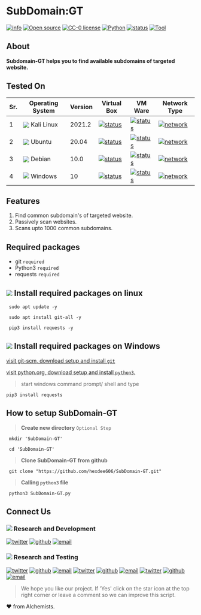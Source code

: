 
# SubDomain:GT 

[![info](https://badgen.net/badge/Project/Info/blue?icon=information)](https://github.com/hexdee606/SubDomain-GT#readme)
[![Open source](https://badgen.net/badge/Open%20Source%3F/Yes%20%21/blue)](#)
[![CC-0 license](https://img.shields.io/badge/License-CC--0-blue.svg)](https://github.com/hexdee606/SubDomain-GT/blob/main/LICENSE)
[![Python](https://badgen.net/badge/Made%20with/Python3/blue)](https://github.com/hexdee606/SubDomain-GT#readme#readme)
[![status](https://badgen.net/badge/Status/Beta/yellow)](#)
[![Tool](https://badgen.net/badge/Passive/Tool/blue)](#)

## **About**

**Subdomain-GT helps you to find available subdomains of targeted website.**

## Tested On 

 Sr. | Operating System | Version | Virtual Box | VM Ware | Network Type |
--- | --- | --- | --- | --- | --- |
1 | <img align="center" src="https://img.icons8.com/color/25/000000/kali-linux.png">  Kali Linux</img > | 2021.2 | [![status](https://badgen.net/github/status/micromatch/micromatch/4.0.1)](https://github.com/hexdee606/Automatic-MAC-Address-Changer/blob/main/README.md#tested-on)| [![status](https://badgen.net/github/status/micromatch/micromatch/4.0.1)](https://github.com/hexdee606/Automatic-MAC-Address-Changer/blob/main/README.md#tested-on)| [![network](https://badgen.net/badge/Network/NAT/brown)](https://github.com/hexdee606/Automatic-MAC-Address-Changer/blob/main/README.md#tested-on) |
2 | <img align="center" src="https://img.icons8.com/ios/25/000000/ubuntu.png">  Ubuntu</img > | 20.04 | [![status](https://badgen.net/github/status/micromatch/micromatch/4.0.1)](https://github.com/hexdee606/Automatic-MAC-Address-Changer/blob/main/README.md#tested-on)| [![status](https://badgen.net/github/status/micromatch/micromatch/4.0.1)](https://github.com/hexdee606/Automatic-MAC-Address-Changer/blob/main/README.md#tested-on)| [![network](https://badgen.net/badge/Network/NAT/brown)](https://github.com/hexdee606/Automatic-MAC-Address-Changer/blob/main/README.md#tested-on) |
3 | <img align="center" src="https://img.icons8.com/ios-glyphs/25/000000/debian.png">  Debian</img > | 10.0 | [![status](https://badgen.net/github/status/micromatch/micromatch/4.0.1)](https://github.com/hexdee606/Automatic-MAC-Address-Changer/blob/main/README.md#tested-on)| [![status](https://badgen.net/github/status/micromatch/micromatch/4.0.1)](https://github.com/hexdee606/Automatic-MAC-Address-Changer/blob/main/README.md#tested-on)| [![network](https://badgen.net/badge/Network/NAT/brown)](https://github.com/hexdee606/Automatic-MAC-Address-Changer/blob/main/README.md#tested-on) |
4 | <img src="https://img.icons8.com/windows/25/000000/windows-10.png"/>  Windows</img > | 10 | [![status](https://badgen.net/github/status/micromatch/micromatch/4.0.1)](https://github.com/hexdee606/Automatic-MAC-Address-Changer/blob/main/README.md#tested-on)| [![status](https://badgen.net/github/status/micromatch/micromatch/4.0.1)](https://github.com/hexdee606/Automatic-MAC-Address-Changer/blob/main/README.md#tested-on)| [![network](https://badgen.net/badge/Network/NAT/brown)](https://github.com/hexdee606/Automatic-MAC-Address-Changer/blob/main/README.md#tested-on) |
 
## **Features** 

1. Find common subdomain's of targeted website.
2. Passively scan websites.
3. Scans upto 1000 common subdomains.


## **Required packages**
- git `required`
- Python3 `required`
- requests `required`


## <img src="https://img.icons8.com/color/25/000000/linux--v1.png"/> Install required packages on linux
```console
 sudo apt update -y
```
```console
 sudo apt install git-all -y
```
```console
 pip3 install requests -y
```

## <img src="https://img.icons8.com/color/25/ffffff/windows-11.png"/> Install required packages on Windows

[visit git-scm, download setup and install `git`](https://git-scm.com/downloads "Download git")

[visit python.org, download setup and install `python3`.](https://www.python.org/ "Download Python3")

>start windows command prompt/ shell and type
```console
pip3 install requests
```

## How to setup SubDomain-GT

>**Create new directory** `Optional Step`
```console
 mkdir 'SubDomain-GT'
```
```console
 cd 'SubDomain-GT'
```

>**Clone SubDomain-GT from github**
```console
 git clone "https://github.com/hexdee606/SubDomain-GT.git"
```

>**Calling `python3` file**
```console 
 python3 SubDomain-GT.py
```
## Connect Us

### <img src="https://img.icons8.com/color/20/000000/developer--v2.png"/> Research and Development

[![twitter](https://badgen.net/badge/icon/hexdee606?icon=twitter&label)](https://twitter.com/hexdee606)
[![github](https://badgen.net/badge/icon/hexdee606?icon=github&label)](https://github.com/hexdee606)
[![email](https://badgen.net/badge/email/hexdee606/blue)](mailto:hexdee606@gmail.com)

### <img src="https://img.icons8.com/color-glass/20/000000/test-partial-passed.png"/> Research and Testing

[![twitter](https://badgen.net/badge/icon/Paradox_044?icon=twitter&label)](https://twitter.com/Paradox_044)
[![github](https://badgen.net/badge/icon/Paradox44?icon=github&label)](https://github.com/Paradox44)
[![email](https://badgen.net/badge/email/paradoxhex44/blue)](mailto:paradoxhex44@gmail.com)
[![twitter](https://badgen.net/badge/icon/itachi_9197?icon=twitter&label)](https://twitter.com/itachi_9197)
[![github](https://badgen.net/badge/icon/Itachi-91?icon=github&label)](https://github.com/Itachi-91)
[![email](https://badgen.net/badge/email/itachiuchiha9197/blue)](mailto:itachiuchiha9197@gmail.com)
[![twitter](https://badgen.net/badge/icon/athena_077?icon=twitter&label)](https://twitter.com/athena_077)
[![github](https://badgen.net/badge/icon/athena-077?icon=github&label)](https://github.com/athena-077)
[![email](https://badgen.net/badge/email/athena74047/blue)](mailto:athena74047@gmail.com)


>We hope you like our project. If 'Yes' click on the star icon at the top right corner or leave a comment so we can improve this script.

:heart: from Alchemists.
